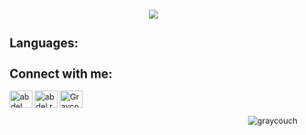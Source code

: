 <h1 align="center"><img src="https://readme-typing-svg.herokuapp.com?size=30&duration=5501&color=FFFFFF&vCenter=true&center=true&width=470&lines=Software+Engineer;Computer+Scientist;SFS+Scholar;Lifelong+Learner;Avid+Gamer;Anime+Connoisseur" </p>

## Languages:
  
## Connect with me:
<p align="left">
<a href="https://linkedin.com/in/abdel rahman mansour" target="blank"><img align="center" src="https://raw.githubusercontent.com/rahuldkjain/github-profile-readme-generator/master/src/images/icons/Social/linked-in-alt.svg" alt="abdel rahman mansour" height="30" width="40" /></a>
<a href="https://instagram.com/abdel.rahman.mansour" target="blank"><img align="center" src="https://raw.githubusercontent.com/rahuldkjain/github-profile-readme-generator/master/src/images/icons/Social/instagram.svg" alt="abdel.rahman.mansour" height="30" width="40" /></a>
<a href="https://discord.gg/Graycouch#3982" target="blank"><img align="center" src="https://raw.githubusercontent.com/rahuldkjain/github-profile-readme-generator/master/src/images/icons/Social/discord.svg" alt="Graycouch#3982" height="30" width="40" /></a>
</p>

<p><img align="right" src="https://github-readme-streak-stats.herokuapp.com/?user=graycouch&" alt="graycouch" /></p>
